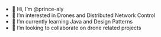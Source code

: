 - 👋 Hi, I’m @prince-aly
- 👀 I’m interested in Drones and Distributed Network Control
- 🌱 I’m currently learning Java and Design Patterns
- 💞️ I’m looking to collaborate on drone related projects

